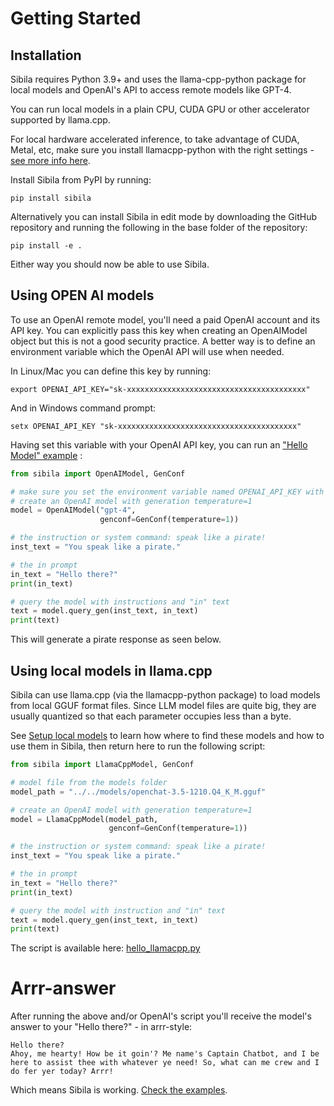 # Getting Started


## Installation

Sibila requires Python 3.9+ and uses the llama-cpp-python package for local models and OpenAI's API to access remote models like GPT-4.

You can run local models in a plain CPU, CUDA GPU or other accelerator supported by llama.cpp.

For local hardware accelerated inference, to take advantage of CUDA, Metal, etc, make sure you install llamacpp-python with the right settings - [see more info here](https://github.com/abetlen/llama-cpp-python?tab=readme-ov-file#installation).

Install Sibila from PyPI by running:

```
pip install sibila
```

Alternatively you can install Sibila in edit mode by downloading the GitHub repository and running the following in the base folder of the repository:

```
pip install -e .
```

Either way you should now be able to use Sibila.



## Using OPEN AI models

To use an OpenAI remote model, you'll need a paid OpenAI account and its API key. You can explicitly pass this key when creating an OpenAIModel object but this is not a good security practice. A better way is to define an environment variable which the OpenAI API will use when needed.

In Linux/Mac you can define this key by running:
```
export OPENAI_API_KEY="sk-xxxxxxxxxxxxxxxxxxxxxxxxxxxxxxxxxxxxxxxx"
```

And in Windows command prompt:

```
setx OPENAI_API_KEY "sk-xxxxxxxxxxxxxxxxxxxxxxxxxxxxxxxxxxxxxxxx"
```

Having set this variable with your OpenAI API key, you can run an ["Hello Model" example](https://github.com/jndiogo/sibila/blob/main/examples/hello_model/hello_openai.py) :

```python
from sibila import OpenAIModel, GenConf

# make sure you set the environment variable named OPENAI_API_KEY with your API key.
# create an OpenAI model with generation temperature=1
model = OpenAIModel("gpt-4",
                    genconf=GenConf(temperature=1))

# the instruction or system command: speak like a pirate!
inst_text = "You speak like a pirate."

# the in prompt
in_text = "Hello there?"
print(in_text)

# query the model with instructions and "in" text
text = model.query_gen(inst_text, in_text)
print(text)
```

This will generate a pirate response as seen below.




## Using local models in llama.cpp

Sibila can use llama.cpp (via the llamacpp-python package) to load models from local GGUF format files. Since LLM model files are quite big, they are usually quantized so that each parameter occupies less than a byte. 

See [Setup local models](setup-local-models.md) to learn how where to find these models and how to use them in Sibila, then return here to run the following script:

``` py
from sibila import LlamaCppModel, GenConf

# model file from the models folder
model_path = "../../models/openchat-3.5-1210.Q4_K_M.gguf"

# create an OpenAI model with generation temperature=1
model = LlamaCppModel(model_path,
                      genconf=GenConf(temperature=1))

# the instruction or system command: speak like a pirate!
inst_text = "You speak like a pirate."

# the in prompt
in_text = "Hello there?"
print(in_text)

# query the model with instruction and "in" text
text = model.query_gen(inst_text, in_text)
print(text)
```

The script is available here: [hello_llamacpp.py](https://github.com/jndiogo/sibila/blob/main/examples/hello_model/hello_llamacpp.py)




# Arrr-answer

After running the above and/or OpenAI's script you'll receive the model's answer to your "Hello there?" - in arrr-style:

```
Hello there?
Ahoy, me hearty! How be it goin'? Me name's Captain Chatbot, and I be here to assist thee with whatever ye need! So, what can me crew and I do fer yer today? Arrr!
```

Which means Sibila is working. [Check the examples](https://github.com/jndiogo/sibila/tree/main/examples).


